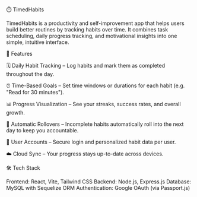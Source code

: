 ⏱️ TimedHabits

TimedHabits is a productivity and self-improvement app that helps users build better routines by tracking habits over time. It combines task scheduling, daily progress tracking, and motivational insights into one simple, intuitive interface.

🚀 Features

🗓️ Daily Habit Tracking – Log habits and mark them as completed throughout the day.

⏰ Time-Based Goals – Set time windows or durations for each habit (e.g. "Read for 30 minutes").

📊 Progress Visualization – See your streaks, success rates, and overall growth.

🔁 Automatic Rollovers – Incomplete habits automatically roll into the next day to keep you accountable.

👤 User Accounts – Secure login and personalized habit data per user.

☁️ Cloud Sync – Your progress stays up-to-date across devices.

🛠️ Tech Stack

Frontend: React, Vite, Tailwind CSS
Backend: Node.js, Express.js
Database: MySQL with Sequelize ORM
Authentication: Google OAuth (via Passport.js)
